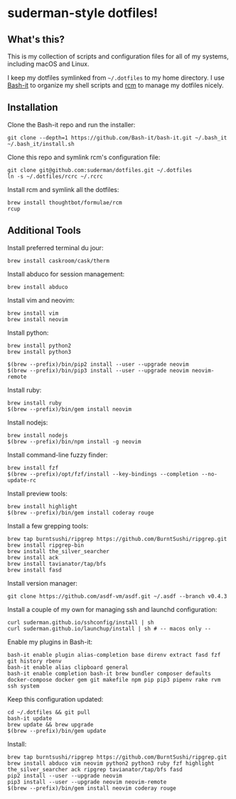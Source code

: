 suderman-style dotfiles!
========================

What's this?
------------

This is my collection of scripts and configuration files for all of my systems, 
including macOS and Linux. 

I keep my dotfiles symlinked from `~/.dotfiles` to my home directory. I use 
[Bash-it](https://github.com/Bash-it/bash-it) to organize my shell scripts and 
[rcm](https://github.com/thoughtbot/rcm) to manage my dotfiles nicely.  

Installation
------------ 

Clone the Bash-it repo and run the installer:  

    git clone --depth=1 https://github.com/Bash-it/bash-it.git ~/.bash_it
    ~/.bash_it/install.sh

Clone this repo and symlink rcm's configuration file:  

    git clone git@github.com:suderman/dotfiles.git ~/.dotfiles
    ln -s ~/.dotfiles/rcrc ~/.rcrc   

Install rcm and symlink all the dotfiles:  

    brew install thoughtbot/formulae/rcm
    rcup

Additional Tools
-----------------

Install preferred terminal du jour:

    brew install caskroom/cask/therm

Install abduco for session management:

    brew install abduco

Install vim and neovim:  

    brew install vim
    brew install neovim

Install python:  

    brew install python2
    brew install python3
	
    $(brew --prefix)/bin/pip2 install --user --upgrade neovim
    $(brew --prefix)/bin/pip3 install --user --upgrade neovim neovim-remote

Install ruby:

    brew install ruby
    $(brew --prefix)/bin/gem install neovim

Install nodejs:

    brew install nodejs
    $(brew --prefix)/bin/npm install -g neovim

Install command-line fuzzy finder:  

    brew install fzf
    $(brew --prefix)/opt/fzf/install --key-bindings --completion --no-update-rc

Install preview tools:

    brew install highlight
    $(brew --prefix)/bin/gem install coderay rouge

Install a few grepping tools:  

    brew tap burntsushi/ripgrep https://github.com/BurntSushi/ripgrep.git
    brew install ripgrep-bin
    brew install the_silver_searcher
    brew install ack
    brew install tavianator/tap/bfs
    brew install fasd

Install version manager:  

    git clone https://github.com/asdf-vm/asdf.git ~/.asdf --branch v0.4.3

Install a couple of my own for managing ssh and launchd configuration:

    curl suderman.github.io/sshconfig/install | sh
    curl suderman.github.io/launchup/install | sh # -- macos only --

Enable my plugins in Bash-it:

    bash-it enable plugin alias-completion base direnv extract fasd fzf git history rbenv
    bash-it enable alias clipboard general
    bash-it enable completion bash-it brew bundler composer defaults docker-compose docker gem git makefile npm pip pip3 pipenv rake rvm ssh system

Keep this configuration updated:

    cd ~/.dotfiles && git pull
    bash-it update    
    brew update && brew upgrade
    $(brew --prefix)/bin/gem update

Install:

    brew tap burntsushi/ripgrep https://github.com/BurntSushi/ripgrep.git
    brew install abduco vim neovim python2 python3 ruby fzf highlight the_silver_searcher ack ripgrep tavianator/tap/bfs fasd
    pip2 install --user --upgrade neovim
    pip3 install --user --upgrade neovim neovim-remote
    $(brew --prefix)/bin/gem install neovim coderay rouge